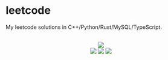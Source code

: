 # leetcode
My leetcode solutions in C++/Python/Rust/MySQL/TypeScript.

<div align="center">
<br/>
<img src="https://img.shields.io/badge/Solved-847/3368%20=%2025%25-blue.svg?style=flat-square" />
<br/>
<img src="https://img.shields.io/badge/Easy-313/839-5CB85D.svg?style=flat-square" />
<img src="https://img.shields.io/badge/Medium-423/1760-F0AE4E.svg?style=flat-square" />
<img src="https://img.shields.io/badge/Hard-111/769-D95450.svg?style=flat-square" />
</div>